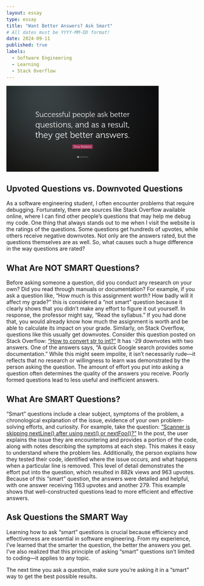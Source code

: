 ```yaml
---
layout: essay
type: essay
title: "Want Better Answers? Ask Smart"
# All dates must be YYYY-MM-DD format!
date: 2024-09-11
published: true
labels:
  - Software Engineering
  - Learning
  - Stack Overflow
---
```


<img width="400px" class="rounded float-start pe-4" src="../img/smartquestions.jpg">


## Upvoted Questions vs. Downvoted Questions

As a software engineering student, I often encounter problems that require debugging. Fortunately, there are sources like Stack Overflow available online, where I can find other people’s questions that may help me debug my code. One thing that always stands out to me when I visit the website is the ratings of the questions. Some questions get hundreds of upvotes, while others receive negative downvotes. Not only are the answers rated, but the questions themselves are as well. So, what causes such a huge difference in the way questions are rated?

## What Are NOT SMART Questions?

Before asking someone a question, did you conduct any research on your own? Did you read through manuals or documentation? For example, if you ask a question like, “How much is this assignment worth? How badly will it affect my grade?” this is considered a “not smart” question because it clearly shows that you didn’t make any effort to figure it out yourself. In response, the professor might say, “Read the syllabus.” If you had done that, you would already know how much the assignment is worth and be able to calculate its impact on your grade. Similarly, on Stack Overflow, questions like this usually get downvotes. Consider this question posted on Stack Overflow: [“How to convert str to int?”](https://stackoverflow.com/questions/22255159/how-to-convert-str-to-int) It has -29 downvotes with two answers. One of the answers says, “A quick Google search provides some documentation.” While this might seem impolite, it isn’t necessarily rude—it reflects that no research or willingness to learn was demonstrated by the person asking the question. The amount of effort you put into asking a question often determines the quality of the answers you receive. Poorly formed questions lead to less useful and inefficient answers.

## What Are SMART Questions?

“Smart” questions include a clear subject, symptoms of the problem, a chronological explanation of the issue, evidence of your own problem-solving efforts, and curiosity. For example, take the question: [“Scanner is skipping nextLine() after using next() or nextFoo()?”](https://stackoverflow.com/questions/13102045/scanner-is-skipping-nextline-after-using-next-or-nextfoo) In the post, the user explains the issue they are encountering and provides a portion of the code, along with notes describing the symptoms at each step. This makes it easy to understand where the problem lies. Additionally, the person explains how they tested their code, identified where the issue occurs, and what happens when a particular line is removed. This level of detail demonstrates the effort put into the question, which resulted in 882k views and 963 upvotes. Because of this “smart” question, the answers were detailed and helpful, with one answer receiving 1163 upvotes and another 279. This example shows that well-constructed questions lead to more efficient and effective answers.

## Ask Questions the SMART Way

Learning how to ask “smart” questions is crucial because efficiency and effectiveness are essential in software engineering. From my experience, I’ve learned that the smarter the question, the better the answers you get. I’ve also realized that this principle of asking “smart” questions isn’t limited to coding—it applies to any topic.


The next time you ask a question, make sure you’re asking it in a “smart” way to get the best possible results.
